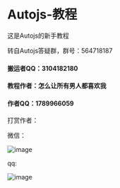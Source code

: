 # Autojs-教程
这是Autojs的新手教程

转自Autojs答疑群，群号：564718187

#### 搬运者QQ：3104182180

#### 教程作者：怎么让所有男人都喜欢我

#### 作者QQ：1789966059

打赏作者：

微信：

![image](https://github.com/xsk666/Autojs-teaching/blob/master/images/wechat-reward.JPG)

qq:

![image](https://github.com/xsk666/Autojs-teaching/blob/master/images/QQ-reward.JPG)
